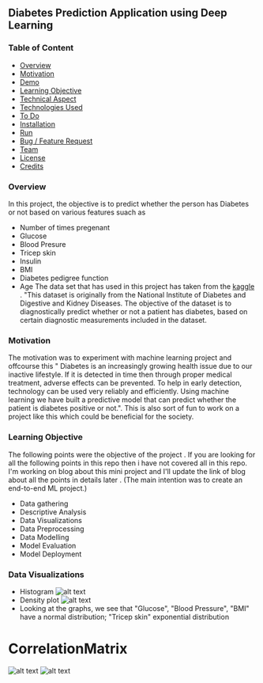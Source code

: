 ## Diabetes Prediction Application using Deep Learning  



### Table of Content
  * [Overview](#overview)
  * [Motivation](#motivation)
  * [Demo](#demo)
  * [Learning Objective](#Learning-Objective)
  * [Technical Aspect](#technical-aspect)
  * [Technologies Used](#technologies-used)
  * [To Do](#to-do)
  * [Installation](#installation)
  * [Run](#run)
  * [Bug / Feature Request](#bug---feature-request)
  * [Team](#team)
  * [License](#license)
  * [Credits](#credits)


### Overview 
In this project, the objective is to predict whether the person has Diabetes or not based on various features suach as 
- Number of times pregenant
- Glucose 
- Blood Presure
- Tricep skin
- Insulin
- BMI
- Diabetes pedigree function
- Age
The data set that has used in this project has taken from the [kaggle](https://www.kaggle.com/) . "This dataset is originally from the National Institute of Diabetes and Digestive and Kidney Diseases. The objective of the dataset is to diagnostically predict whether or not a patient has diabetes, based on certain diagnostic measurements included in the dataset.

### Motivation
The motivation was to experiment with machine learning project and offcourse this " Diabetes is an increasingly growing health issue due to our inactive lifestyle. If it is detected in time then through proper medical treatment, adverse effects can be prevented. To help in early detection, technology can be used very reliably and efficiently. Using machine learning we have built a predictive model that can predict whether the patient is diabetes positive or not.". This is also sort of fun to work on a project like this which could be beneficial for the society.


### Learning Objective
The following points were the objective of the project . If you are looking for all the following points in this repo then i have not covered all in this repo. I'm working on blog about this mini project and I'll update the link of blog about all the points in details later . (The main intention was to create an end-to-end ML project.)  
- Data gathering 
- Descriptive Analysis 
- Data Visualizations 
- Data Preprocessing 
- Data Modelling 
- Model Evaluation 
- Model Deployment


### Data Visualizations
- Histogram
![alt text](<https://github.com/minhAI2045/Predicting-diabetes/raw/main/Screenshot 2024-02-05 210530.png>)
- Density plot
![alt text](<https://github.com/minhAI2045/Predicting-diabetes/raw/main/Screenshot 2024-02-05 211117.png>)
- Looking at the graphs, we see that "Glucose", "Blood Pressure", "BMI" have a normal distribution; "Tricep skin" exponential distribution



# CorrelationMatrix
![alt text](<https://github.com/minhAI2045/Predicting-diabetes/raw/main/CorrelationMatrixPlot.jpg>)
![alt text](<https://github.com/minhAI2045/Predicting-diabetes/raw/main/Screenshot 2024-02-05 210530.png>)

